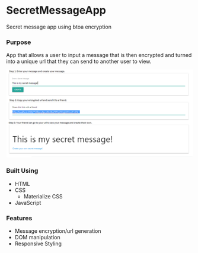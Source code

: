 # SecretMessageApp
Secret message app using btoa encryption

### Purpose
App that allows a user to input a message that is then encrypted and turned into a unique url that they can send to another user to view.

![app preview](app_pic.png)

### Built Using
* HTML
* CSS
  * Materialize CSS
* JavaScript

### Features
* Message encryption/url generation
* DOM manipulation
* Responsive Styling
